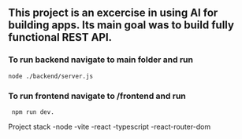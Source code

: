 ## This project is an excercise in using AI for building apps. Its main goal was to build fully functional REST API.

### To run backend navigate to main folder and run 

```
node ./backend/server.js
```

### To run frontend navigate to **/frontend** and run  

```
 npm run dev.
```

Project stack
-node
-vite
-react
-typescript
-react-router-dom
